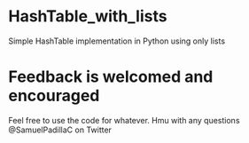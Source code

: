 # HashTable_with_lists
Simple HashTable implementation in Python using only lists

# Feedback is welcomed and encouraged
Feel free to use the code for whatever.
Hmu with any questions @SamuelPadillaC on Twitter
